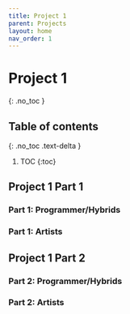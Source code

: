 ```yaml
---
title: Project 1
parent: Projects
layout: home
nav_order: 1
---
```


# Project 1
{: .no_toc }

## Table of contents
{: .no_toc .text-delta }

1. TOC
{:toc}



## Project 1 Part 1

### Part 1: Programmer/Hybrids

### Part 1: Artists

## Project 1 Part 2

### Part 2: Programmer/Hybrids

### Part 2: Artists
